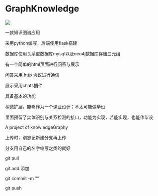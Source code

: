# GraphKnowledge

![](https://raw.githubusercontent.com/Qinqichen/imgStoreGitHub/main/img/202201142022409.png)

一款知识图谱应用

采用python编写，后端使用flask搭建

数据库使用关系型数据库mysql以及neo4j数据库存储三元组

有一个简单的html页面进行问答与展示

问答采用 http 协议进行通信

展示采用chats插件

具备基本的功能

稍微扩展，能够作为一个课业设计；不太可能做毕设

里面预留了实体识别与关系检测的接口，功能为实现，若能实现，也能作毕设

A project of knowledgeGraphy

上传时，别忘记新建分支再上传

分支用自己的名字缩写之类的就好

git pull

git add 添加

git commit -m ""

git push 
